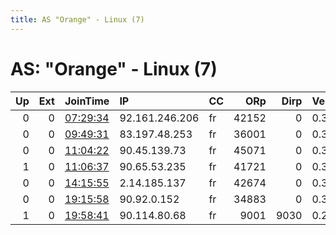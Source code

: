 ```yaml
---
title: AS "Orange" - Linux (7)
---
```


# AS: "Orange" - Linux (7)

|   Up |   Ext | JoinTime                                                                                            | IP             | CC   |   ORp |   Dirp | Version   | Contact   | Nickname      |   eFamMembers |
|-----:|------:|:----------------------------------------------------------------------------------------------------|:---------------|:-----|------:|-------:|:----------|:----------|:--------------|--------------:|
|    0 |     0 | [07:29:34](https://metrics.torproject.org/rs.html#details/ED8C55011382963FBDF7ADBEEA3AB7E070A66AFC) | 92.161.246.206 | fr   | 42152 |      0 | 0.3.1.9   | None      | UbuntuCore201 |             1 |
|    0 |     0 | [09:49:31](https://metrics.torproject.org/rs.html#details/9307E797A21B22FEEA08F0AA7273B16A94912289) | 83.197.48.253  | fr   | 36001 |      0 | 0.3.1.9   | None      | UbuntuCore201 |             1 |
|    0 |     0 | [11:04:22](https://metrics.torproject.org/rs.html#details/986E35212BD7032858E647D12F47E15715BA64D4) | 90.45.139.73   | fr   | 45071 |      0 | 0.3.1.9   | None      | UbuntuCore201 |             1 |
|    1 |     0 | [11:06:37](https://metrics.torproject.org/rs.html#details/3F165F9F914B3B6871CB49BD233350BD19E1D868) | 90.65.53.235   | fr   | 41721 |      0 | 0.3.1.9   | None      | UbuntuCore201 |             1 |
|    0 |     0 | [14:15:55](https://metrics.torproject.org/rs.html#details/0327CB7B90A11048BBFCADD7277DABA9841DC04E) | 2.14.185.137   | fr   | 42674 |      0 | 0.3.1.9   | None      | UbuntuCore200 |             1 |
|    0 |     0 | [19:15:58](https://metrics.torproject.org/rs.html#details/D2386A6BF42617E84F63B8C471BFDB11FA74F6A5) | 90.92.0.152    | fr   | 34883 |      0 | 0.3.1.9   | None      | UbuntuCore201 |             1 |
|    1 |     0 | [19:58:41](https://metrics.torproject.org/rs.html#details/998DDD2A3EAE5739CB9F1720C11CECD97E2DEE95) | 90.114.80.68   | fr   |  9001 |   9030 | 0.2.9.14  | None      | LouTor        |             1 |
